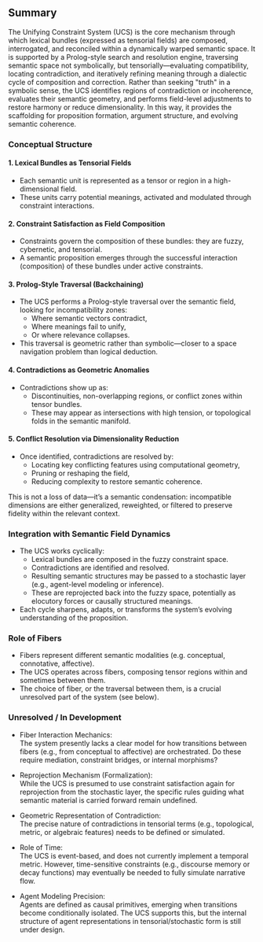 ## Summary
The Unifying Constraint System (UCS) is the core mechanism through which lexical bundles (expressed as tensorial fields) are composed, interrogated, and reconciled within a dynamically warped semantic space.
It is supported by a Prolog-style search and resolution engine, traversing semantic space not symbolically, but tensorially—evaluating compatibility, locating contradiction, and iteratively refining meaning through a dialectic cycle of composition and correction.
Rather than seeking "truth" in a symbolic sense, the UCS identifies regions of contradiction or incoherence, evaluates their semantic geometry, and performs field-level adjustments to restore harmony or reduce dimensionality. In this way, it provides the scaffolding for proposition formation, argument structure, and evolving semantic coherence.
###  Conceptual Structure
#### 1. Lexical Bundles as Tensorial Fields
- Each semantic unit is represented as a tensor or region in a high-dimensional field.
- These units carry potential meanings, activated and modulated through constraint interactions.
#### 2. Constraint Satisfaction as Field Composition
- Constraints govern the composition of these bundles: they are fuzzy, cybernetic, and tensorial.
- A semantic proposition emerges through the successful interaction (composition) of these bundles under active constraints.
#### 3. Prolog-Style Traversal (Backchaining)
- The UCS performs a Prolog-style traversal over the semantic field, looking for incompatibility zones:
    - Where semantic vectors contradict,
    - Where meanings fail to unify,
    - Or where relevance collapses.
- This traversal is geometric rather than symbolic—closer to a space navigation problem than logical deduction.
#### 4. Contradictions as Geometric Anomalies
- Contradictions show up as:
    - Discontinuities, non-overlapping regions, or conflict zones within tensor bundles.
    - These may appear as intersections with high tension, or topological folds in the semantic manifold.
#### 5. Conflict Resolution via Dimensionality Reduction
- Once identified, contradictions are resolved by:
    - Locating key conflicting features using computational geometry,
    - Pruning or reshaping the field,
    - Reducing complexity to restore semantic coherence.

This is not a loss of data—it’s a semantic condensation: incompatible dimensions are either generalized, reweighted, or filtered to preserve fidelity within the relevant context.
###  Integration with Semantic Field Dynamics
- The UCS works cyclically:
    - Lexical bundles are composed in the fuzzy constraint space.
    - Contradictions are identified and resolved.
    - Resulting semantic structures may be passed to a stochastic layer (e.g., agent-level modeling or inference).
    - These are reprojected back into the fuzzy space, potentially as elocutory forces or causally structured meanings.
- Each cycle sharpens, adapts, or transforms the system’s evolving understanding of the proposition.
###  Role of Fibers
- Fibers represent different semantic modalities (e.g. conceptual, connotative, affective).
- The UCS operates across fibers, composing tensor regions within and sometimes between them.
- The choice of fiber, or the traversal between them, is a crucial unresolved part of the system (see below).
###  Unresolved / In Development
- Fiber Interaction Mechanics:  
    The system presently lacks a clear model for how transitions between fibers (e.g., from conceptual to affective) are orchestrated. Do these require mediation, constraint bridges, or internal morphisms?
    
- Reprojection Mechanism (Formalization):  
    While the UCS is presumed to use constraint satisfaction again for reprojection from the stochastic layer, the specific rules guiding what semantic material is carried forward remain undefined.
    
- Geometric Representation of Contradiction:  
    The precise nature of contradictions in tensorial terms (e.g., topological, metric, or algebraic features) needs to be defined or simulated.
    
- Role of Time:  
    The UCS is event-based, and does not currently implement a temporal metric. However, time-sensitive constraints (e.g., discourse memory or decay functions) may eventually be needed to fully simulate narrative flow.
    
- Agent Modeling Precision:  
    Agents are defined as causal primitives, emerging when transitions become conditionally isolated. The UCS supports this, but the internal structure of agent representations in tensorial/stochastic form is still under design.

